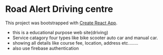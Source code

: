 # Road Alert Driving centre

This project was bootstrapped with [Create React App](https://road-alert-driving-centre.web.app/home).

* this is a educational purpose web site(driving)
* Service catagory four types like bike scooter auto car and manual car.
* showing all details like course fee, location, address etc........
* also use firebase authentication

